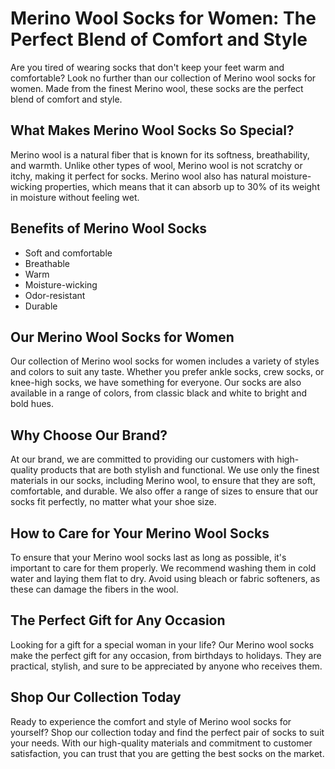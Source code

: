 # Merino Wool Socks for Women: The Perfect Blend of Comfort and Style

Are you tired of wearing socks that don't keep your feet warm and comfortable? Look no further than our collection of Merino wool socks for women. Made from the finest Merino wool, these socks are the perfect blend of comfort and style.

## What Makes Merino Wool Socks So Special?

Merino wool is a natural fiber that is known for its softness, breathability, and warmth. Unlike other types of wool, Merino wool is not scratchy or itchy, making it perfect for socks. Merino wool also has natural moisture-wicking properties, which means that it can absorb up to 30% of its weight in moisture without feeling wet.

## Benefits of Merino Wool Socks

- Soft and comfortable
- Breathable
- Warm
- Moisture-wicking
- Odor-resistant
- Durable

## Our Merino Wool Socks for Women

Our collection of Merino wool socks for women includes a variety of styles and colors to suit any taste. Whether you prefer ankle socks, crew socks, or knee-high socks, we have something for everyone. Our socks are also available in a range of colors, from classic black and white to bright and bold hues.

## Why Choose Our Brand?

At our brand, we are committed to providing our customers with high-quality products that are both stylish and functional. We use only the finest materials in our socks, including Merino wool, to ensure that they are soft, comfortable, and durable. We also offer a range of sizes to ensure that our socks fit perfectly, no matter what your shoe size.

## How to Care for Your Merino Wool Socks

To ensure that your Merino wool socks last as long as possible, it's important to care for them properly. We recommend washing them in cold water and laying them flat to dry. Avoid using bleach or fabric softeners, as these can damage the fibers in the wool.

## The Perfect Gift for Any Occasion

Looking for a gift for a special woman in your life? Our Merino wool socks make the perfect gift for any occasion, from birthdays to holidays. They are practical, stylish, and sure to be appreciated by anyone who receives them.

## Shop Our Collection Today

Ready to experience the comfort and style of Merino wool socks for yourself? Shop our collection today and find the perfect pair of socks to suit your needs. With our high-quality materials and commitment to customer satisfaction, you can trust that you are getting the best socks on the market.